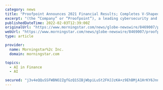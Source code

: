 ```yaml
---
category: news
title: "Proofpoint Announces 2021 Financial Results; Completes V-Shaped Recovery with Both Revenue and Billings Growing More Than 20%"
excerpt: "(the “Company” or “Proofpoint”), a leading cybersecurity and compliance company, today announced year-end financial results for 2021. “Our strong 2021 results are a testament to our team’s consistent execution and dedicated focus on protecting our customers from advanced threats and compliance risks,"
publishedDateTime: 2022-02-03T12:39:00Z
originalUrl: "https://www.morningstar.com/news/globe-newswire/8469007/proofpoint-announces-2021-financial-results-completes-v-shaped-recovery-with-both-revenue-and-billings-growing-more-than-20"
webUrl: "https://www.morningstar.com/news/globe-newswire/8469007/proofpoint-announces-2021-financial-results-completes-v-shaped-recovery-with-both-revenue-and-billings-growing-more-than-20"
type: article

provider:
  name: Morningstar%2c Inc.
  domain: morningstar.com

topics:
  - AI in Finance
  - AI

secured: "j3v4eQQuSSFWBNO2ZgfGzQ1SIBjWbpiLuSt2FHJJzKA+z9EhBMjA1HrKY6JnnqEhf3MKLPw3x4u523IPfkl2RgWJ5DJBPumfTTLI6HbsMaYJVKWlIF1F0JAMpQLO6tmknaVBXHiTwUZKobc1ZJP8sXJN9mHVWxZggNg22zzPoHRe8XoikSBvnGRzhGLguIsKZ6e4fEUWCRl4m8XVeWrdcPNiR8a6D5QEohp6LlGyg8MK2BR7jiLfX+C0y12Ea9qtF+dUFYdGnyK9jqk+5gf60E5s8XJVfpMRof0Lgw7d3UPjRNqRhu08miXUqS3OuVLOSBInceB3K63UlnzTevNJXqULmdQorT4xcqxLuewObSY=;kYaGj3Y4NJtWrG8wXWNitQ=="
---
```


